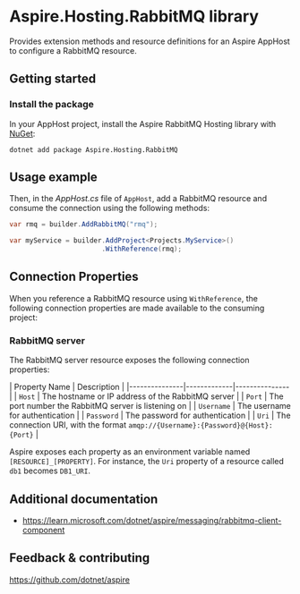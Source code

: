 # Aspire.Hosting.RabbitMQ library

Provides extension methods and resource definitions for an Aspire AppHost to configure a RabbitMQ resource.

## Getting started

### Install the package

In your AppHost project, install the Aspire RabbitMQ Hosting library with [NuGet](https://www.nuget.org):

```dotnetcli
dotnet add package Aspire.Hosting.RabbitMQ
```

## Usage example

Then, in the _AppHost.cs_ file of `AppHost`, add a RabbitMQ resource and consume the connection using the following methods:

```csharp
var rmq = builder.AddRabbitMQ("rmq");

var myService = builder.AddProject<Projects.MyService>()
                       .WithReference(rmq);
```

## Connection Properties

When you reference a RabbitMQ resource using `WithReference`, the following connection properties are made available to the consuming project:

### RabbitMQ server

The RabbitMQ server resource exposes the following connection properties:

| Property Name | Description |
|---------------|-------------|---------------|
| `Host` | The hostname or IP address of the RabbitMQ server |
| `Port` | The port number the RabbitMQ server is listening on |
| `Username` | The username for authentication |
| `Password` | The password for authentication |
| `Uri` | The connection URI, with the format `amqp://{Username}:{Password}@{Host}:{Port}` |

Aspire exposes each property as an environment variable named `[RESOURCE]_[PROPERTY]`. For instance, the `Uri` property of a resource called `db1` becomes `DB1_URI`.

## Additional documentation

* https://learn.microsoft.com/dotnet/aspire/messaging/rabbitmq-client-component

## Feedback & contributing

https://github.com/dotnet/aspire
